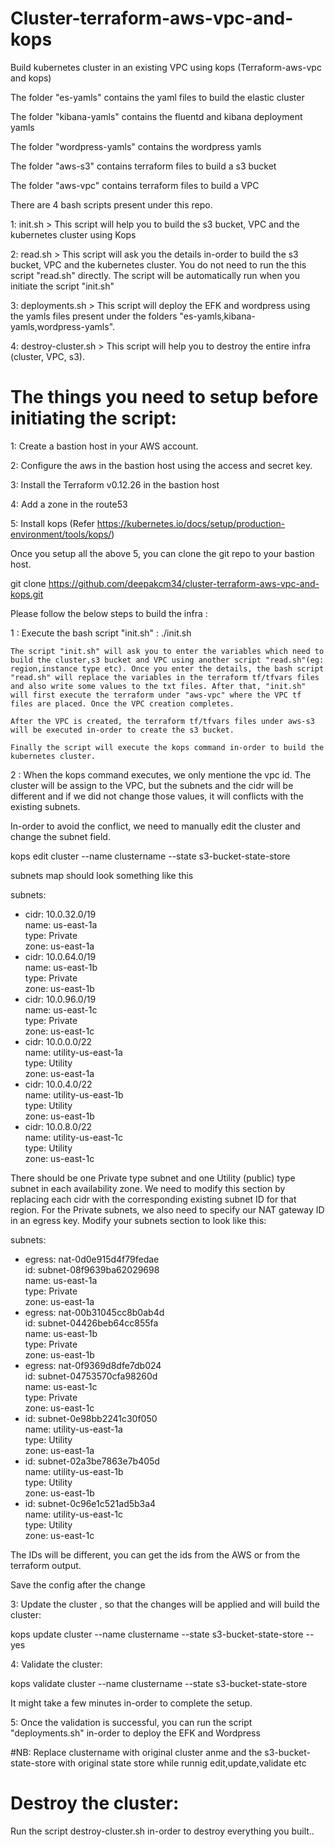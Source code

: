 # Cluster-terraform-aws-vpc-and-kops

Build kubernetes cluster in an existing VPC using kops (Terraform-aws-vpc and kops)


The folder "es-yamls" contains the yaml files to build the elastic cluster

The folder "kibana-yamls" contains the fluentd and kibana deployment yamls

The folder "wordpress-yamls" contains the wordpress yamls

The folder "aws-s3" contains terraform files to build a s3 bucket

The folder "aws-vpc" contains terraform files to build a VPC

There are 4 bash scripts present under this repo.

1: init.sh > This script will help you to build the s3 bucket, VPC and the kubernetes cluster using Kops

2: read.sh > This script will ask you the details in-order to build the s3 bucket, VPC and the kubernetes cluster. You do not need to run the this script "read.sh" directly. The script will be automatically run when you initiate the script "init.sh"

3: deployments.sh > This script will deploy the EFK and wordpress using the yamls files present under the folders "es-yamls,kibana-yamls,wordpress-yamls".

4: destroy-cluster.sh > This script will help you to destroy the entire infra (cluster, VPC, s3).


# The things you need to setup before initiating the script:


1: Create a bastion host in your AWS account.

2: Configure the aws in the bastion host using the access and secret key.

3: Install the Terraform v0.12.26 in the bastion host

4: Add a zone in the route53

5: Install kops (Refer https://kubernetes.io/docs/setup/production-environment/tools/kops/)

Once you setup all the above 5, you can clone the git repo to your bastion host.

git clone https://github.com/deepakcm34/cluster-terraform-aws-vpc-and-kops.git

Please follow the below steps to build the infra :

1 : Execute the bash script "init.sh" : ./init.sh

    The script "init.sh" will ask you to enter the variables which need to build the cluster,s3 bucket and VPC using another script "read.sh"(eg: region,instance type etc). Once you enter the details, the bash script "read.sh" will replace the variables in the terraform tf/tfvars files and also write some values to the txt files. After that, "init.sh" will first execute the terraform under "aws-vpc" where the VPC tf files are placed. Once the VPC creation completes.
   
    After the VPC is created, the terraform tf/tfvars files under aws-s3 will be executed in-order to create the s3 bucket.
   
    Finally the script will execute the kops command in-order to build the kubernetes cluster.
   
2 : When the kops command executes, we only mentione the vpc id. The cluster will be assign to the VPC, but the subnets and the cidr will be different and if we did not change those values, it will conflicts with the existing subnets.

 In-order to avoid the conflict, we need to manually edit the cluster and change the subnet field.
 
 kops edit cluster --name clustername --state s3-bucket-state-store 
 
 subnets map should look something like this
 
 subnets: 
  - cidr: 10.0.32.0/19 \
    name: us-east-1a  \
    type: Private   \
    zone: us-east-1a 
  - cidr: 10.0.64.0/19 \
    name: us-east-1b \
    type: Private \
    zone: us-east-1b 
  - cidr: 10.0.96.0/19  \
    name: us-east-1c \
    type: Private \
    zone: us-east-1c 
  - cidr: 10.0.0.0/22 \
    name: utility-us-east-1a \
    type: Utility \
    zone: us-east-1a 
  - cidr: 10.0.4.0/22 \
    name: utility-us-east-1b \
    type: Utility \
    zone: us-east-1b 
  - cidr: 10.0.8.0/22 \
    name: utility-us-east-1c \
    type: Utility \
    zone: us-east-1c 
   
 There should be one Private type subnet and one Utility (public) type subnet in each availability zone. We need to modify this section by replacing each cidr with the corresponding existing subnet ID for that region. For the Private subnets, we also need to specify our NAT gateway ID in an egress key. Modify your subnets section to look like this:
 
 subnets: 
  - egress: nat-0d0e915d4f79fedae \
    id: subnet-08f9639ba62029698 \
    name: us-east-1a \
    type: Private \
    zone: us-east-1a 
  - egress: nat-00b31045cc8b0ab4d \
    id: subnet-04426beb64cc855fa \
    name: us-east-1b \
    type: Private \
    zone: us-east-1b 
  - egress: nat-0f9369d8dfe7db024 \
    id: subnet-04753570cfa98260d \
    name: us-east-1c \
    type: Private \
    zone: us-east-1c 
  - id: subnet-0e98bb2241c30f050 \
    name: utility-us-east-1a \
    type: Utility \
    zone: us-east-1a 
  - id: subnet-02a3be7863e7b405d \
    name: utility-us-east-1b \
    type: Utility \
    zone: us-east-1b 
  - id: subnet-0c96e1c521ad5b3a4 \
    name: utility-us-east-1c \
    type: Utility \
    zone: us-east-1c 
   
 The IDs will be different, you can get the ids from the AWS or from the terraform output.
 
 Save the config after the change
 
3: Update the cluster , so that the changes will be applied and will build the cluster:

 kops update cluster --name clustername --state s3-bucket-state-store --yes
 
4: Validate the cluster:

 kops validate cluster --name clustername --state s3-bucket-state-store
 
 It might take a few minutes in-order to complete the setup.
 
5: Once the validation is successful, you can run the script "deployments.sh" in-order to deploy the EFK and Wordpress

#NB: Replace clustername with original cluster anme and the s3-bucket-state-store with original state store while runnig edit,update,validate etc

# Destroy the cluster:

Run the script destroy-cluster.sh in-order to destroy everything you built..
